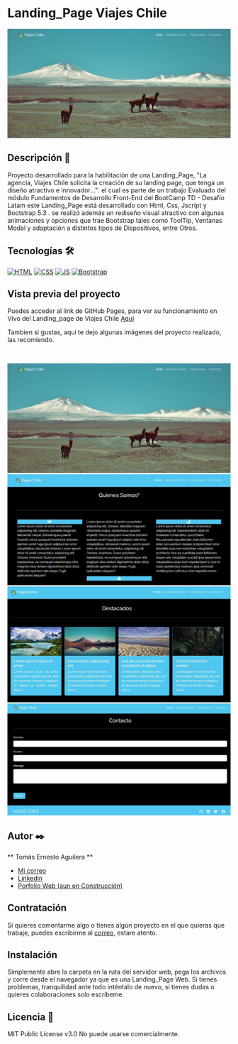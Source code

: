 # Landing_Page Viajes Chile

![Imagen del proyecto](https://github.com/TomasAguileraCastillo/Web_Viajes_Chile/blob/main/imagenes_del_proyecto/Captura.JPG?raw=true)

## Descripción 📑

Proyecto desarrollado para la habilitación de una Landing_Page, "La agencia, Viajes Chile solicita la creación de su landing page, que tenga un diseño atractivo e innovador...": el cual es parte de un trabajo Evaluado del módulo Fundamentos de Desarrollo Front-End del BootCamp TD - Desafío Latam este Landing_Page está desarrollado con Html, Css, Jscript y Bootstrap 5.3 . se realizó además un rediseño visual atractivo con algunas animaciones y opciones que trae Bootstrap tales como ToolTip, Ventanas Modal y adaptación a distintos tipos de Dispositivos, entre Otros.

## Tecnologías 🛠

[![HTML](https://img.shields.io/badge/HTML5-E34F26?style=for-the-badge&logo=html5&logoColor=white)](https://es.wikipedia.org/wiki/HTML5)
[![CSS](https://img.shields.io/badge/CSS3-1572B6?style=for-the-badge&logo=css3&logoColor=white)](https://es.wikipedia.org/wiki/CSS)
[![JS](https://img.shields.io/badge/JavaScript-F7DF1E?style=for-the-badge&logo=javascript&logoColor=black)](https://es.wikipedia.org/wiki/JavaScript)
[![Bootstrap](https://img.shields.io/badge/bootstrap-6e00ff?style=for-the-badge&logo=bootstrap&logoColor=white)](<https://es.wikipedia.org/wiki/Bootstrap_(framework)>)

## Vista previa del proyecto

Puedes acceder al link de GitHub Pages, para ver su funcionamiento en Vivo del Landing_page de Viajes Chile [Aqui](https://tomasaguileracastillo.github.io/Web_Viajes_Chile/)

Tambien si gustas, aquí te dejo algunas imágenes del proyecto realizado, las recomiendo.

<br>

![Captura del proyecto](https://github.com/TomasAguileraCastillo/Web_Viajes_Chile/blob/main/imagenes_del_proyecto/Captura.JPG?raw=true)
![Captura del proyecto](https://github.com/TomasAguileraCastillo/Web_Viajes_Chile/blob/main/imagenes_del_proyecto/Captura2.JPG?raw=true)
![Captura del proyecto](https://github.com/TomasAguileraCastillo/Web_Viajes_Chile/blob/main/imagenes_del_proyecto/Captura3.JPG?raw=true)
![Captura del proyecto](https://github.com/TomasAguileraCastillo/Web_Viajes_Chile/blob/main/imagenes_del_proyecto/Captura4.JPG?raw=true)

## Autor ✒️

** Tomás Ernesto Aguilera **

- [Mi correo](tomasaguilerac@live.cl)
- [Linkedin](https://www.linkedin.com/in/tomásaguilera)
- [Porfolio Web (aun en Construcción)](https://tu-dominio.com/)

## Contratación

Si quieres comentarme algo o tienes algún proyecto en el que quieras que trabaje, puedes escribirme al [correo](tomasaguilerac@live.cl), estare atento.

## Instalación

Simplemente abre la carpeta en la ruta del servidor web, pega los archivos y corre desde el navegador ya que es una Landing_Page Web. Si tienes problemas, tranquilidad ante todo inténtalo de nuevo, si tienes dudas o quieres colaboraciones solo escríbeme.

## Licencia 📄

MIT Public License v3.0
No puede usarse comercialmente.
